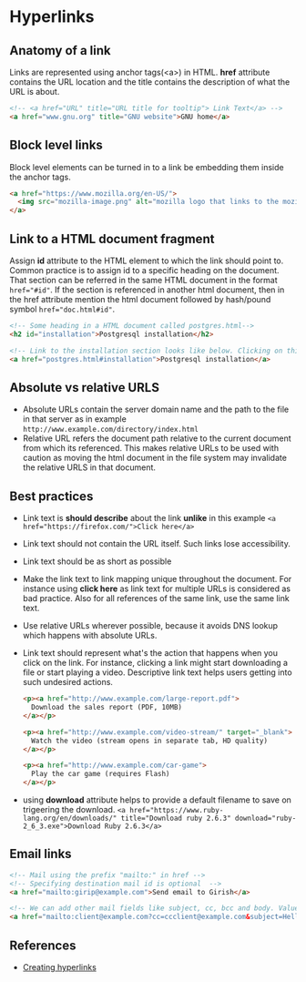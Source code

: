 # Hyperlinks

## Anatomy of a link

Links are represented using anchor tags(&lt;a&gt;) in HTML. **href** attribute contains the URL location and the title contains the description of what the URL is about.

```HTML
<!-- <a href="URL" title="URL title for tooltip"> Link Text</a> -->
<a href="www.gnu.org" title="GNU website">GNU home</a>
```

## Block level links

Block level elements can be turned in to a link be embedding them inside the anchor tags.

```HTML
<a href="https://www.mozilla.org/en-US/">
  <img src="mozilla-image.png" alt="mozilla logo that links to the mozilla homepage">
</a>
```

## Link to a HTML document fragment

Assign **id** attribute to the HTML element to which the link should point to. Common practice is to assign id to a specific heading on the document. That section can be referred  in the same HTML document in the format `href="#id"`. If the section is referenced in another html document, then in the href attribute mention the html document followed by hash/pound symbol `href="doc.html#id"`.

```HTML
<!-- Some heading in a HTML document called postgres.html-->
<h2 id="installation">Postgresql installation</h2>

<!-- Link to the installation section looks like below. Clicking on this navigates to the html document and also navigates to the mentioned section in that document-->
<a href="postgres.html#installation">Postgresql installation</a>
```

## Absolute vs relative URLS

* Absolute URLs contain the server domain name and the path to the file in that server as in example `http://www.example.com/directory/index.html`
* Relative URL refers the document path relative to the current document from which its referenced. This makes relative URLs to be used with caution as moving the html document in the file system may invalidate the relative URLS in that document.

## Best practices

* Link text is **should describe** about the link **unlike** in this example `<a href="https://firefox.com/">Click here</a>`

* Link text should not contain the URL itself. Such links lose accessibility.

* Link text should be as short as possible

* Make the link text to link mapping unique throughout the document. For instance using **click here** as link text for multiple URLs is considered as bad practice. Also for all references of the same link, use the same link text.

* Use relative URLs wherever possible, because it avoids DNS lookup which happens with absolute URLs.

* Link text should represent what's the action that happens when you click on the link. For instance, clicking a link might start downloading a file or start playing a video. Descriptive link text helps users getting into such undesired actions.

  ```HTML
  <p><a href="http://www.example.com/large-report.pdf">
    Download the sales report (PDF, 10MB)
  </a></p>

  <p><a href="http://www.example.com/video-stream/" target="_blank">
    Watch the video (stream opens in separate tab, HD quality)
  </a></p>

  <p><a href="http://www.example.com/car-game">
    Play the car game (requires Flash)
  </a></p>
  ```

* using **download** attribute helps to provide a default filename to save on trigeering the download.
`<a href="https://www.ruby-lang.org/en/downloads/" title="Download ruby 2.6.3" download="ruby-2_6_3.exe">Download Ruby 2.6.3</a>`

## Email links

```HTML
<!-- Mail using the prefix "mailto:" in href -->
<!-- Specifying destination mail id is optional  -->
<a href="mailto:girip@example.com">Send email to Girish</a>

<!-- We can add other mail fields like subject, cc, bcc and body. Values of these fields must be URL encoded-->
<a href="mailto:client@example.com?cc=ccclient@example.com&subject=Hello&body=email%20body">Send email to Client</a>
```

## References

* [Creating hyperlinks](https://developer.mozilla.org/en-US/docs/Learn/HTML/Introduction_to_HTML/Creating_hyperlinks)
